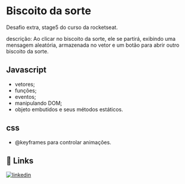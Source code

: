 # Biscoito da sorte

Desafio extra, stage5 do curso da rocketseat.

descrição: 
Ao clicar no biscoito da sorte, ele se partirá, exibindo uma mensagem aleatória, armazenada no vetor e um botão para abrir outro biscoito da sorte.

## Javascript

- vetores;
- funções;
- eventos;
- manipulando DOM;
- objeto embutidos e seus métodos estáticos.

## css
- @keyframes para controlar animações.
  
## 🔗 Links
[![linkedin](https://img.shields.io/badge/linkedin-0A66C2?style=for-the-badge&logo=linkedin&logoColor=white)](https://www.linkedin.com/in/guilherme-lucas-63539a2a8/)
